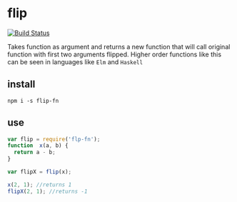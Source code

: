 # flip 

[![Build Status](https://travis-ci.org/conorhastings/flip-fn.svg?branch=master)](https://travis-ci.org/conorhastings/flip-fn)

Takes function as argument and returns a new function that will call original function with first two arguments flipped. Higher order functions like this can be seen in languages like `Elm` and `Haskell`

## install
``` npm i -s flip-fn ```

## use

```js
var flip = require('flp-fn');
function  x(a, b) {
  return a - b;
}

var flipX = flip(x);

x(2, 1); //returns 1
flipX(2, 1); //returns -1
```
